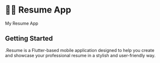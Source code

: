 # 👨‍💼 Resume App

My Resume App

## Getting Started

.Resume is a Flutter-based mobile application designed to help you create and showcase your professional resume in a stylish and user-friendly way.
